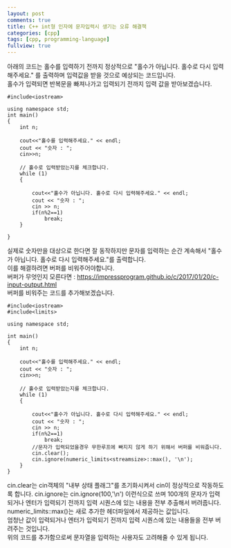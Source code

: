 ```yaml
---
layout: post
comments: true
title: C++ int형 인자에 문자입력시 생기는 오류 해결책
categories: [cpp]
tags: [cpp, programming-language]
fullview: true
---
```


아래의 코드는 홀수를 입력하기 전까지 정상적으로 "홀수가 아닙니다. 홀수로 다시 입력해주세요." 를 출력하며 입력값을 받을 것으로 예상되는 코드입니다.  
홀수가 입력되면 반복문을 빠져나가고 입력되기 전까지 입력 값을 받아보겠습니다.  

```
#include<iostream>

using namespace std;
int main()
{
    int n;

    cout<<"홀수를 입력해주세요." << endl;
    cout << "숫자 : ";
    cin>>n;

    // 홀수로 입력받았는지를 체크합니다.
    while (1)
    {

        cout<<"홀수가 아닙니다. 홀수로 다시 입력해주세요." << endl;
        cout << "숫자 : ";
        cin >> n;
        if(n%2==1)
            break;
    }

}
```

실제로 숫자만을 대상으로 한다면 잘 동작하지만 문자를 입력하는 순간 계속해서 "홀수가 아닙니다. 홀수로 다시 입력해주세요."를 출력합니다.  
이를 해결하려면 버퍼를 비워주어야합니다.  
버퍼가 무엇인지 모른다면 : https://impressprogram.github.io/c/2017/01/20/c-input-output.html  
버퍼를 비워주는 코드를 추가해보겠습니다.  

```
#include<iostream>
#include<limits>

using namespace std;

int main()
{
    int n;

    cout<<"홀수를 입력해주세요." << endl;
    cout << "숫자 : ";
    cin>>n;

    // 홀수로 입력받았는지를 체크합니다.
    while (1)
    {
        
        cout<<"홀수가 아닙니다. 홀수로 다시 입력해주세요." << endl;
        cout << "숫자 : ";
        cin >> n;
        if(n%2==1)
            break;
        //문자가 입력되었을경우 무한루프에 빠지지 않게 하기 위해서 버퍼를 비워줍니다.
        cin.clear();
        cin.ignore(numeric_limits<streamsize>::max(), '\n');
    }
}
```

cin.clear는 cin객체의 "내부 상태 플래그"를 초기화시켜서 cin이 정상적으로 작동하도록 합니다.
cin.ignore는 cin.ignore(100,'\n') 이런식으로 쓰며 100개의 문자가 입력되거나 엔터가 입력되기 전까지 입력 시퀀스에 있는 내용을 전부 추출해서 버려줍니다.  
numeric_limits<streamsize>::max()는 새로 추가한 헤더파일에서 제공하는 값입니다.  
엄청난 값이 입력되거나 엔터가 입력되기 전까지 입력 시퀀스에 있는 내용들을 전부 버려주는 것입니다.  
위의 코드를 추가함으로써 문자열을 입력하는 사용자도 고려해줄 수 있게 됩니다.
